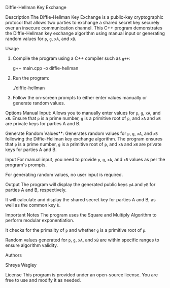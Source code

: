 Diffie-Hellman Key Exchange
 
Description
The Diffie-Hellman Key Exchange is a public-key cryptographic protocol that allows two parties to exchange a shared secret key securely over an insecure communication channel. This C++ program demonstrates the Diffie-Hellman key exchange algorithm using manual input or generating random values for `p`, `g`, `xA`, and `xB`.

Usage
1. Compile the program using a C++ compiler such as `g++`:

   g++ main.cpp -o diffie-hellman

2. Run the program:

   ./diffie-hellman

3. Follow the on-screen prompts to either enter values manually or generate random values.

Options
Manual Input: Allows you to manually enter values for `p`, `g`, `xA`, and `xB`. Ensure that `p` is a prime number, `g` is a primitive root of `p`, and `xA` and `xB` are private keys for parties A and B.

Generate Random Values**: Generates random values for `p`, `g`, `xA`, and `xB` following the Diffie-Hellman key exchange algorithm. The program ensures that `p` is a prime number, `g` is a primitive root of `p`, and `xA` and `xB` are private keys for parties A and B.

Input
For manual input, you need to provide `p`, `g`, `xA`, and `xB` values as per the program's prompts.

For generating random values, no user input is required.

Output
The program will display the generated public keys `yA` and `yB` for parties A and B, respectively.

It will calculate and display the shared secret key for parties A and B, as well as the common key `k`.

Important Notes
The program uses the Square and Multiply Algorithm to perform modular exponentiation.

It checks for the primality of `p` and whether `g` is a primitive root of `p`.

Random values generated for `p`, `g`, `xA`, and `xB` are within specific ranges to ensure algorithm validity.

Authors

Shreya Wagley

License
This program is provided under an open-source license. You are free to use and modify it as needed.

